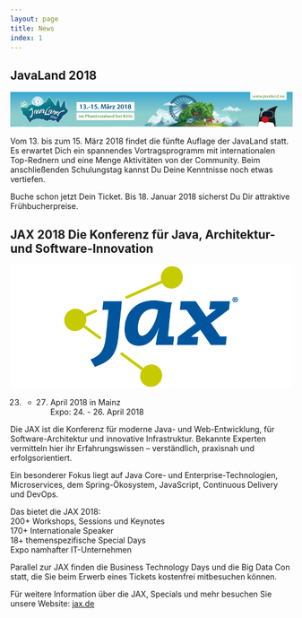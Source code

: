 ```yaml
---
layout: page
title: News
index: 1
---
```


## JavaLand 2018

<a href="https://www.javaland.eu"><img src="/public/img/javaland_2018.jpg"/></a>

Vom 13. bis zum 15. März 2018 findet die fünfte Auflage der JavaLand statt. Es erwartet Dich ein spannendes Vortragsprogramm mit internationalen Top-Rednern und eine Menge Aktivitäten von der Community. Beim anschließenden Schulungstag kannst Du Deine Kenntnisse noch etwas vertiefen.

Buche schon jetzt Dein Ticket. Bis 18. Januar 2018 sicherst Du Dir attraktive Frühbucherpreise.

## JAX 2018 Die Konferenz für Java, Architektur- und Software-Innovation

<a href="https://www.jax.de"><img src="/public/img/jax.png"/></a>

23. - 27. April 2018 in  Mainz<br />
Expo: 24. - 26. April 2018

Die JAX ist die Konferenz für moderne Java- und Web-Entwicklung, für Software-Architektur und innovative Infrastruktur. Bekannte Experten vermitteln hier ihr Erfahrungswissen – verständlich, praxisnah und erfolgsorientiert.

Ein besonderer Fokus liegt auf Java Core- und Enterprise-Technologien, Microservices, dem Spring-Ökosystem, JavaScript, Continuous Delivery und DevOps.

Das bietet die JAX 2018:<br />
200+ Workshops, Sessions und Keynotes<br />
170+ Internationale Speaker<br />
18+ themenspezifische Special Days<br />
Expo namhafter IT-Unternehmen

Parallel zur JAX finden die Business Technology Days und die Big Data Con statt, die Sie beim Erwerb eines Tickets kostenfrei mitbesuchen können.

Für weitere Information über die JAX, Specials und mehr besuchen Sie unsere Website: [jax.de](https://jax.de)
